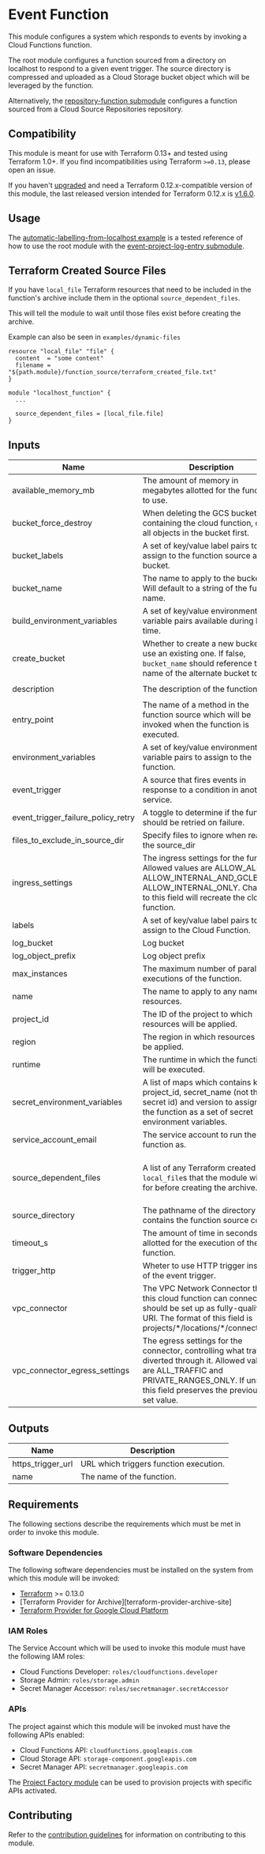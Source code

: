 # Event Function

This module configures a system which responds to events by invoking a
Cloud Functions function.

The root module configures a function sourced from a directory on
localhost to respond to a given event trigger. The source directory is
compressed and uploaded as a Cloud Storage bucket object which will be
leveraged by the function.

Alternatively, the
[repository-function submodule][repository-function-submodule]
configures a function sourced from a Cloud Source Repositories
repository.

## Compatibility
This module is meant for use with Terraform 0.13+ and tested using Terraform 1.0+.
If you find incompatibilities using Terraform `>=0.13`, please open an issue.

If you haven't [upgraded][terraform-0.13-upgrade] and need a Terraform
0.12.x-compatible version of this module, the last released version
intended for Terraform 0.12.x is [v1.6.0](https://registry.terraform.io/modules/terraform-google-modules/-event-function/google/v1.6.0).

## Usage

The
[automatic-labelling-from-localhost example][automatic-labelling-from-localhost-example]
is a tested reference of how to use the root module with the
[event-project-log-entry submodule][event-project-log-entry-submodule].

## Terraform Created Source Files

If you have `local_file` Terraform resources that need to be included in the function's archive include them in the optional `source_dependent_files`.

This will tell the module to wait until those files exist before creating the archive.

Example can also be seen in `examples/dynamic-files`

```hcl
resource "local_file" "file" {
  content  = "some content"
  filename = "${path.module}/function_source/terraform_created_file.txt"
}

module "localhost_function" {
  ...

  source_dependent_files = [local_file.file]
}
```
<!-- BEGINNING OF PRE-COMMIT-TERRAFORM DOCS HOOK -->
## Inputs

| Name | Description | Type | Default | Required |
|------|-------------|------|---------|:--------:|
| available\_memory\_mb | The amount of memory in megabytes allotted for the function to use. | `number` | `256` | no |
| bucket\_force\_destroy | When deleting the GCS bucket containing the cloud function, delete all objects in the bucket first. | `bool` | `false` | no |
| bucket\_labels | A set of key/value label pairs to assign to the function source archive bucket. | `map(string)` | `{}` | no |
| bucket\_name | The name to apply to the bucket. Will default to a string of the function name. | `string` | `""` | no |
| build\_environment\_variables | A set of key/value environment variable pairs available during build time. | `map(string)` | `{}` | no |
| create\_bucket | Whether to create a new bucket or use an existing one. If false, `bucket_name` should reference the name of the alternate bucket to use. | `bool` | `true` | no |
| description | The description of the function. | `string` | `"Processes events."` | no |
| entry\_point | The name of a method in the function source which will be invoked when the function is executed. | `string` | n/a | yes |
| environment\_variables | A set of key/value environment variable pairs to assign to the function. | `map(string)` | `{}` | no |
| event\_trigger | A source that fires events in response to a condition in another service. | `map(string)` | `{}` | no |
| event\_trigger\_failure\_policy\_retry | A toggle to determine if the function should be retried on failure. | `bool` | `false` | no |
| files\_to\_exclude\_in\_source\_dir | Specify files to ignore when reading the source\_dir | `list(string)` | `[]` | no |
| ingress\_settings | The ingress settings for the function. Allowed values are ALLOW\_ALL, ALLOW\_INTERNAL\_AND\_GCLB and ALLOW\_INTERNAL\_ONLY. Changes to this field will recreate the cloud function. | `string` | `"ALLOW_ALL"` | no |
| labels | A set of key/value label pairs to assign to the Cloud Function. | `map(string)` | `{}` | no |
| log\_bucket | Log bucket | `string` | `null` | no |
| log\_object\_prefix | Log object prefix | `string` | `null` | no |
| max\_instances | The maximum number of parallel executions of the function. | `number` | `0` | no |
| name | The name to apply to any nameable resources. | `string` | n/a | yes |
| project\_id | The ID of the project to which resources will be applied. | `string` | n/a | yes |
| region | The region in which resources will be applied. | `string` | n/a | yes |
| runtime | The runtime in which the function will be executed. | `string` | n/a | yes |
| secret\_environment\_variables | A list of maps which contains key, project\_id, secret\_name (not the full secret id) and version to assign to the function as a set of secret environment variables. | `list(map(string))` | `[]` | no |
| service\_account\_email | The service account to run the function as. | `string` | `""` | no |
| source\_dependent\_files | A list of any Terraform created `local_file`s that the module will wait for before creating the archive. | <pre>list(object({<br>    filename = string<br>    id       = string<br>  }))</pre> | `[]` | no |
| source\_directory | The pathname of the directory which contains the function source code. | `string` | n/a | yes |
| timeout\_s | The amount of time in seconds allotted for the execution of the function. | `number` | `60` | no |
| trigger\_http | Wheter to use HTTP trigger instead of the event trigger. | `bool` | `null` | no |
| vpc\_connector | The VPC Network Connector that this cloud function can connect to. It should be set up as fully-qualified URI. The format of this field is projects/\*/locations/\*/connectors/\*. | `string` | `null` | no |
| vpc\_connector\_egress\_settings | The egress settings for the connector, controlling what traffic is diverted through it. Allowed values are ALL\_TRAFFIC and PRIVATE\_RANGES\_ONLY. If unset, this field preserves the previously set value. | `string` | `null` | no |

## Outputs

| Name | Description |
|------|-------------|
| https\_trigger\_url | URL which triggers function execution. |
| name | The name of the function. |

<!-- END OF PRE-COMMIT-TERRAFORM DOCS HOOK -->

## Requirements

The following sections describe the requirements which must be met in
order to invoke this module.

### Software Dependencies

The following software dependencies must be installed on the system
from which this module will be invoked:

- [Terraform](https://www.terraform.io/downloads.html) >= 0.13.0
- [Terraform Provider for Archive][terraform-provider-archive-site]
- [Terraform Provider for Google Cloud Platform][terraform-provider-gcp-site]

### IAM Roles

The Service Account which will be used to invoke this module must have
the following IAM roles:

- Cloud Functions Developer: `roles/cloudfunctions.developer`
- Storage Admin: `roles/storage.admin`
- Secret Manager Accessor: `roles/secretmanager.secretAccessor`

### APIs

The project against which this module will be invoked must have the
following APIs enabled:

- Cloud Functions API: `cloudfunctions.googleapis.com`
- Cloud Storage API: `storage-component.googleapis.com`
- Secret Manager API: `secretmanager.googleapis.com`

The [Project Factory module][project-factory-module-site] can be used to
provision projects with specific APIs activated.

## Contributing

Refer to the [contribution guidelines](./CONTRIBUTING.md) for
information on contributing to this module.

[automatic-labelling-from-localhost-example]: examples/automatic-labelling-from-localhost
[event-project-log-entry-submodule]: modules/event-project-log-entry
[repository-function-submodule]: modules/repository-function
[project-factory-module-site]: https://github.com/terraform-google-modules/terraform-google-project-factory/
[terraform-provider-gcp-site]: https://github.com/terraform-providers/terraform-provider-google/
[terraform-site]: https://www.terraform.io/
[terraform-0.13-upgrade]: https://www.terraform.io/upgrade-guides/0-13.html
